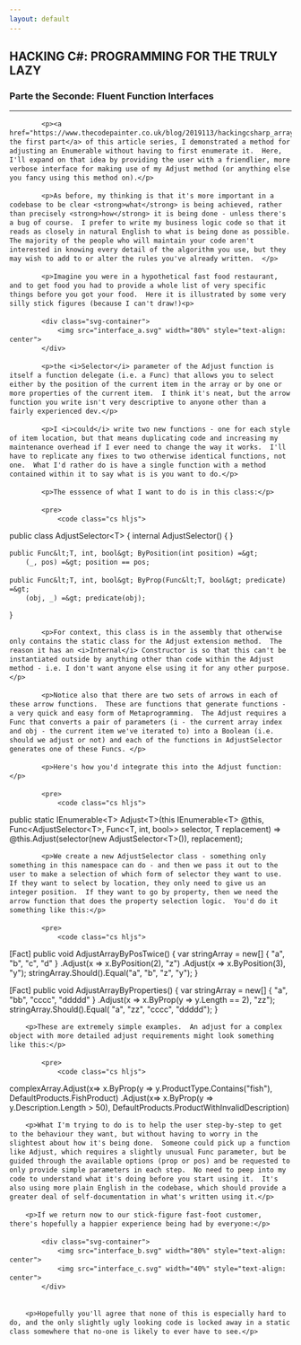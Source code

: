 ```yaml
---
layout: default
---
```


<div class="pagepanel down_arrow white">
  <div class="center">
		<h2>HACKING C#: PROGRAMMING FOR THE TRULY LAZY</h2>
		<h3>Parte the Seconde: Fluent Function Interfaces</h3>
		<hr/>
		<div style="text-align: left">		

			<p><a href="https://www.thecodepainter.co.uk/blog/2019113/hackingcsharp_arrayadjust">In the first part</a> of this article series, I demonstrated a method for adjusting an Enumerable without having to first enumerate it.  Here, I'll expand on that idea by providing the user with a friendlier, more verbose interface for making use of my Adjust method (or anything else you fancy using this method on).</p>
			
			<p>As before, my thinking is that it's more important in a codebase to be clear <strong>what</strong> is being achieved, rather than precisely <strong>how</strong> it is being done - unless there's a bug of course.  I prefer to write my business logic code so that it reads as closely in natural English to what is being done as possible.  The majority of the people who will maintain your code aren't interested in knowing every detail of the algorithm you use, but they may wish to add to or alter the rules you've already written.  </p>
			
			<p>Imagine you were in a hypothetical fast food restaurant, and to get food you had to provide a whole list of very specific things before you got your food.  Here it is illustrated by some very silly stick figures (because I can't draw!)<p>
			
			<div class="svg-container">
				<img src="interface_a.svg" width="80%" style="text-align: center">
			</div>
			
			<p>the <i>Selector</i> parameter of the Adjust function is itself a function delegate (i.e. a Func) that allows you to select either by the position of the current item in the array or by one or more properties of the current item.  I think it's neat, but the arrow function you write isn't very descriptive to anyone other than a fairly experienced dev.</p>
			
			<p>I <i>could</i> write two new functions - one for each style of item location, but that means duplicating code and increasing my maintenance overhead if I ever need to change the way it works.  I'll have to replicate any fixes to two otherwise identical functions, not one.  What I'd rather do is have a single function with a method contained within it to say what is is you want to do.</p>
			
			<p>The esssence of what I want to do is in this class:</p>
			
			<pre>
				<code class="cs hljs">
public class AdjustSelector&lt;T&gt;
{
	internal AdjustSelector() { }

	public Func&lt;T, int, bool&gt; ByPosition(int position) =&gt;
		(_, pos) =&gt; position == pos;

	public Func&lt;T, int, bool&gt; ByProp(Func&lt;T, bool&gt; predicate) =&gt;
		(obj, _) =&gt; predicate(obj);
}
				</code>
			</pre>	
			
			
			<p>For context, this class is in the assembly that otherwise only contains the static class for the Adjust extension method.  The reason it has an <i>Internal</i> Constructor is so that this can't be instantiated outside by anything other than code within the Adjust method - i.e. I don't want anyone else using it for any other purpose.</p>
			
			<p>Notice also that there are two sets of arrows in each of these arrow functions.  These are functions that generate functions - a very quick and easy form of Metaprogramming.  The Adjust requires a Func that converts a pair of parameters (i - the current array index and obj - the current item we've iterated to) into a Boolean (i.e. should we adjust or not) and each of the functions in AdjustSelector generates one of these Funcs. </p>
			
			<p>Here's how you'd integrate this into the Adjust function:</p>
			
			<pre>
				<code class="cs hljs">
public static IEnumerable&lt;T&gt; Adjust&lt;T&gt;(this IEnumerable&lt;T&gt; @this, Func&lt;AdjustSelector&lt;T&gt;, Func&lt;T, int, bool&gt;&gt; selector, T replacement) =&gt;
	@this.Adjust(selector(new AdjustSelector&lt;T&gt;()), replacement);
				</code>
			</pre>	
			
			<p>We create a new AdjustSelector class - something only something in this namespace can do - and then we pass it out to the user to make a selection of which form of selector they want to use.  If they want to select by location, they only need to give us an integer position.  If they want to go by property, then we need the arrow function that does the property selection logic.  You'd do it something like this:</p>
			
			<pre>
				<code class="cs hljs">
[Fact]
public void AdjustArrayByPosTwice()
{
	var stringArray = new[]
	{
		"a",
		"b",
		"c",
		"d"
	}
		.Adjust(x =&gt; x.ByPosition(2), "z")
		.Adjust(x =&gt; x.ByPosition(3), "y");
	stringArray.Should().Equal("a", "b", "z", "y");
}

[Fact]
public void AdjustArrayByProperties()
{
	var stringArray = new[]
	{
		"a",
		"bb",
		"cccc",
		"ddddd"
	}
		.Adjust(x =&gt; x.ByProp(y =&gt; y.Length == 2), "zz");
	stringArray.Should().Equal(
		 "a",
		"zz",
		"cccc",
		"ddddd");
}
				</code>
			</pre>	
			
		<p>These are extremely simple examples.  An adjust for a complex object with more detailed adjust requirements might look something like this:</p>
		
			<pre>
				<code class="cs hljs">
complexArray.Adjust(x=&gt; x.ByProp(y =&gt; y.ProductType.Contains("fish"), DefaultProducts.FishProduct)
		.Adjust(x=&gt; x.ByProp(y =&gt; y.Description.Length &gt; 50), DefaultProducts.ProductWithInvalidDescription)
				</code>
			</pre>	
		
		<p>What I'm trying to do is to help the user step-by-step to get to the behaviour they want, but without having to worry in the slightest about how it's being done.  Someone could pick up a function like Adjust, which requires a slightly unusual Func parameter, but be guided through the available options (prop or pos) and be requested to only provide simple parameters in each step.  No need to peep into my code to understand what it's doing before you start using it.  It's also using more plain English in the codebase, which should provide a greater deal of self-documentation in what's written using it.</p>
		
		<p>If we return now to our stick-figure fast-foot customer, there's hopefully a happier experience being had by everyone:</p>
		
			<div class="svg-container">
				<img src="interface_b.svg" width="80%" style="text-align: center">
				<img src="interface_c.svg" width="40%" style="text-align: center">
			</div>
		
		
		<p>Hopefully you'll agree that none of this is especially hard to do, and the only slightly ugly looking code is locked away in a static class somewhere that no-one is likely to ever have to see.</p>
		